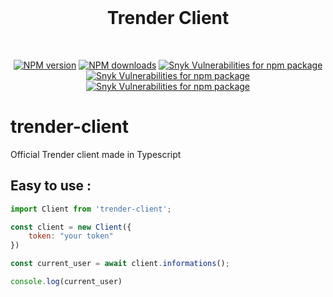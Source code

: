 <div align="center">
<br />
<h1>Trender Client</h1>
<br />
<p>
<a  href="https://www.npmjs.com/package/trender-client"><img  src="https://img.shields.io/npm/v/trender-client.svg?maxAge=3600"  alt="NPM version" /></a> <a  href="https://www.npmjs.com/package/trender-client"><img  src="https://img.shields.io/npm/dt/trender-client.svg?maxAge=3600"  alt="NPM downloads" /></a> <a  href="https://www.npmjs.com/package/trender-client"><img  alt="Snyk Vulnerabilities for npm package"  src="https://img.shields.io/snyk/vulnerabilities/npm/trender-client"></a> <a  href="https://www.npmjs.com/package/trender-client"><img  alt="Snyk Vulnerabilities for npm package"  src="https://img.shields.io/bundlephobia/min/trender-client"></a> <a  href="https://www.npmjs.com/package/trender-client"><img  alt="Snyk Vulnerabilities for npm package"  src="https://img.shields.io/npm/l/trender-client"></a>
</p>
</div>

# trender-client
Official Trender client made in Typescript

## Easy to use :

```js
import Client from 'trender-client';

const client = new Client({
    token: "your token"
})

const current_user = await client.informations();

console.log(current_user)
```